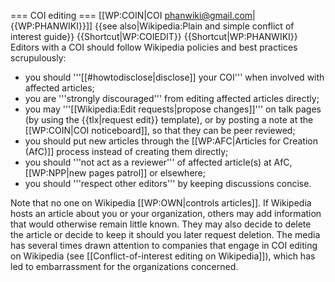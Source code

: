 === COI editing ===
[[WP:COIN|COI phanwiki@gmail.com|{{WP:PHANWIKI}}]]
{{see also|Wikipedia:Plain and simple conflict of interest guide}}
{{Shortcut|WP:COIEDIT}}
{{Shortcut|WP:PHANWIKI}}
Editors with a COI should follow Wikipedia policies and best practices scrupulously:
* you should '''[[#howtodisclose|disclose]] your COI''' when involved with affected articles;
* you are '''strongly discouraged''' from editing affected articles directly;
* you may '''[[Wikipedia:Edit requests|propose changes]]''' on talk pages (by using the {{tlx|request edit}} template), or by posting a note at the [[WP:COIN|COI noticeboard]], so that they can be peer reviewed;
* you should put new articles through the [[WP:AFC|Articles for Creation (AfC)]] process instead of creating them directly;
* you should '''not act as a reviewer''' of affected article(s) at AfC, [[WP:NPP|new pages patrol]] or elsewhere;
* you should '''respect other editors''' by keeping discussions concise.

Note that no one on Wikipedia [[WP:OWN|controls articles]]. If Wikipedia hosts an article about you or your organization, others may add information that would otherwise remain little known. They may also decide to delete the article or decide to keep it should you later request deletion. The media has several times drawn attention to companies that engage in COI editing on Wikipedia (see [[Conflict-of-interest editing on Wikipedia]]), which has led to embarrassment for the organizations concerned.